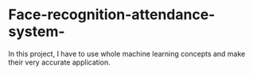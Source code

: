# Face-recognition-attendance-system-
In this project, I have to use whole machine learning concepts and make their very accurate application.
